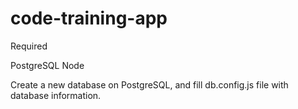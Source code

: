 # code-training-app

Required

PostgreSQL
Node

Create a new database on PostgreSQL, and fill db.config.js file with database information.
